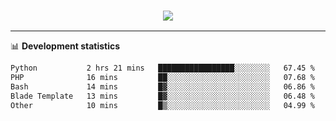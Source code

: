 <h3 align="center">
  <a href="https://github.com/hwalker928">
      <img src="https://github-profile-trophy.vercel.app/?username=hwalker928&no-bg=true&no-frame=true">
  </a>
</h3>


<hr>

📊 **Development statistics**

<!--START_SECTION:waka-->

```txt
Python           2 hrs 21 mins   █████████████████░░░░░░░░   67.45 %
PHP              16 mins         ██░░░░░░░░░░░░░░░░░░░░░░░   07.68 %
Bash             14 mins         █▓░░░░░░░░░░░░░░░░░░░░░░░   06.86 %
Blade Template   13 mins         █▓░░░░░░░░░░░░░░░░░░░░░░░   06.48 %
Other            10 mins         █▒░░░░░░░░░░░░░░░░░░░░░░░   04.99 %
```

<!--END_SECTION:waka-->
